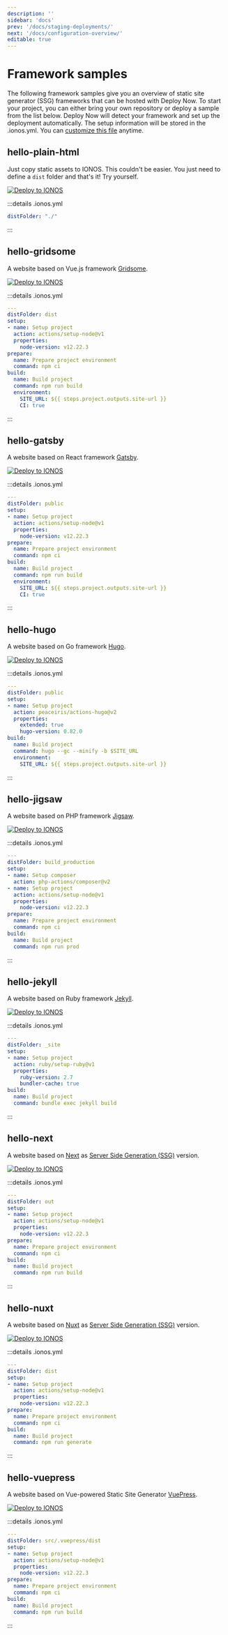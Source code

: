 ```yaml
---
description: ''
sidebar: 'docs'
prev: '/docs/staging-deployments/'
next: '/docs/configuration-overview/'
editable: true
---
```


# Framework samples

The following framework samples give you an overview of static site generator (SSG) frameworks that can be hosted with Deploy Now. 
To start your project, you can either bring your own repository or deploy a sample from the list below. 
Deploy Now will detect your framework and set up the deployment automatically. 
The setup information will be stored in the .ionos.yml. You can [customize this file](/docs/file-based-configuration) anytime.

## hello-plain-html

Just copy static assets to IONOS. This couldn't be easier. You just need to define a `dist` folder and that's it! 
Try yourself.


[![Deploy to IONOS](https://images.ionos.space/deploy-now-icons/deploy-to-ionos-btn.svg)](https://ionos.space/setup?repo=https://github.com/ionos-deploy-now/hello-plain-html)
[<icon-base name="GitHub" view-box="0 0 25 25" color="black"><icon-github/></icon-base>](https://github.com/ionos-deploy-now/hello-plain-html)

:::details .ionos.yml
``` yml
distFolder: "./"
```
:::

## hello-gridsome

A website based on Vue.js framework [Gridsome](https://gridsome.org/).

[![Deploy to IONOS](https://images.ionos.space/deploy-now-icons/deploy-to-ionos-btn.svg)](https://ionos.space/setup?repo=https://github.com/ionos-deploy-now/hello-gridsome)
[<icon-base name="GitHub" view-box="0 0 25 25" color="black"><icon-github/></icon-base>](https://github.com/ionos-deploy-now/hello-gridsome)

:::details .ionos.yml
``` yml
---
distFolder: dist
setup:
- name: Setup project
  action: actions/setup-node@v1
  properties:
    node-version: v12.22.3
prepare:
  name: Prepare project environment
  command: npm ci
build:
  name: Build project
  command: npm run build
  environment:
    SITE_URL: ${{ steps.project.outputs.site-url }}
    CI: true
```
:::

## hello-gatsby

A website based on React framework [Gatsby](https://www.gatsbyjs.com/).

[![Deploy to IONOS](https://images.ionos.space/deploy-now-icons/deploy-to-ionos-btn.svg)](https://ionos.space/setup?repo=https://github.com/ionos-deploy-now/hello-gatsby)
[<icon-base name="GitHub" view-box="0 0 25 25" color="black"><icon-github/></icon-base>](https://github.com/ionos-deploy-now/hello-gatsby)

:::details .ionos.yml
``` yml
---
distFolder: public
setup:
- name: Setup project
  action: actions/setup-node@v1
  properties:
    node-version: v12.22.3
prepare:
  name: Prepare project environment
  command: npm ci
build:
  name: Build project
  command: npm run build
  environment:
    SITE_URL: ${{ steps.project.outputs.site-url }}
    CI: true
```
:::

## hello-hugo

A website based on Go framework [Hugo](https://gohugo.io/).

[![Deploy to IONOS](https://images.ionos.space/deploy-now-icons/deploy-to-ionos-btn.svg)](https://ionos.space/setup?repo=https://github.com/ionos-deploy-now/hello-hugo)
[<icon-base name="GitHub" view-box="0 0 25 25" color="black"><icon-github/></icon-base>](https://github.com/ionos-deploy-now/hello-hugo)

:::details .ionos.yml
``` yml
---
distFolder: public
setup:
- name: Setup project
  action: peaceiris/actions-hugo@v2
  properties:
    extended: true
    hugo-version: 0.82.0
build:
  name: Build project
  command: hugo --gc --minify -b $SITE_URL
  environment:
    SITE_URL: ${{ steps.project.outputs.site-url }}
```
:::

## hello-jigsaw

A website based on PHP framework [Jigsaw](https://jigsaw.tighten.co/).

[![Deploy to IONOS](https://images.ionos.space/deploy-now-icons/deploy-to-ionos-btn.svg)](https://ionos.space/setup?repo=https://github.com/ionos-deploy-now/hello-jigsaw)
[<icon-base name="GitHub" view-box="0 0 25 25" color="black"><icon-github/></icon-base>](https://github.com/ionos-deploy-now/hello-jigsaw)

:::details .ionos.yml
``` yml
---
distFolder: build_production
setup:
- name: Setup composer
  action: php-actions/composer@v2
- name: Setup project
  action: actions/setup-node@v1
  properties:
    node-version: v12.22.3
prepare:
  name: Prepare project environment
  command: npm ci
build:
  name: Build project
  command: npm run prod
```
:::

## hello-jekyll

A website based on Ruby framework [Jekyll](https://jekyllrb.com/).

[![Deploy to IONOS](https://images.ionos.space/deploy-now-icons/deploy-to-ionos-btn.svg)](https://ionos.space/setup?repo=https://github.com/ionos-deploy-now/hello-jekyll)
[<icon-base name="GitHub" view-box="0 0 25 25" color="black"><icon-github/></icon-base>](https://github.com/ionos-deploy-now/hello-jekyll)

:::details .ionos.yml
``` yml
---
distFolder: _site
setup:
- name: Setup project
  action: ruby/setup-ruby@v1
  properties:
    ruby-version: 2.7
    bundler-cache: true
build:
  name: Build project
  command: bundle exec jekyll build
```
:::

## hello-next

A website based on [Next](https://nextjs.org/) as [Server Side Generation (SSG)](hhttps://nextjs.org/docs/basic-features/static-file-serving) version.

[![Deploy to IONOS](https://images.ionos.space/deploy-now-icons/deploy-to-ionos-btn.svg)](https://ionos.space/setup?repo=https://github.com/ionos-deploy-now/hello-next)
[<icon-base name="GitHub" view-box="0 0 25 25" color="black"><icon-github/></icon-base>](https://github.com/ionos-deploy-now/hello-next)

:::details .ionos.yml
``` yml
---
distFolder: out
setup:
- name: Setup project
  action: actions/setup-node@v1
  properties:
    node-version: v12.22.3
prepare:
  name: Prepare project environment
  command: npm ci
build:
  name: Build project
  command: npm run build
```
:::

## hello-nuxt

A website based on [Nuxt](https://nuxtjs.org) as [Server Side Generation (SSG)](https://nuxtjs.org/docs/2.x/concepts/static-site-generation) version.

[![Deploy to IONOS](https://images.ionos.space/deploy-now-icons/deploy-to-ionos-btn.svg)](https://ionos.space/setup?repo=https://github.com/ionos-deploy-now/hello-nuxt)
[<icon-base name="GitHub" view-box="0 0 25 25" color="black"><icon-github/></icon-base>](https://github.com/ionos-deploy-now/hello-nuxt)

:::details .ionos.yml
``` yml
---
distFolder: dist
setup:
- name: Setup project
  action: actions/setup-node@v1
  properties:
    node-version: v12.22.3
prepare:
  name: Prepare project environment
  command: npm ci
build:
  name: Build project
  command: npm run generate
```
:::

## hello-vuepress

A website based on Vue-powered Static Site Generator [VuePress](https://vuepress.vuejs.org/).

[![Deploy to IONOS](https://images.ionos.space/deploy-now-icons/deploy-to-ionos-btn.svg)](https://ionos.space/setup?repo=https://github.com/ionos-deploy-now/hello-vuepress)
[<icon-base name="GitHub" view-box="0 0 25 25" color="black"><icon-github/></icon-base>](https://github.com/ionos-deploy-now/hello-vuepress)

:::details .ionos.yml
``` yml
---
distFolder: src/.vuepress/dist
setup:
- name: Setup project
  action: actions/setup-node@v1
  properties:
    node-version: v12.22.3
prepare:
  name: Prepare project environment
  command: npm ci
build:
  name: Build project
  command: npm run build
```
:::
